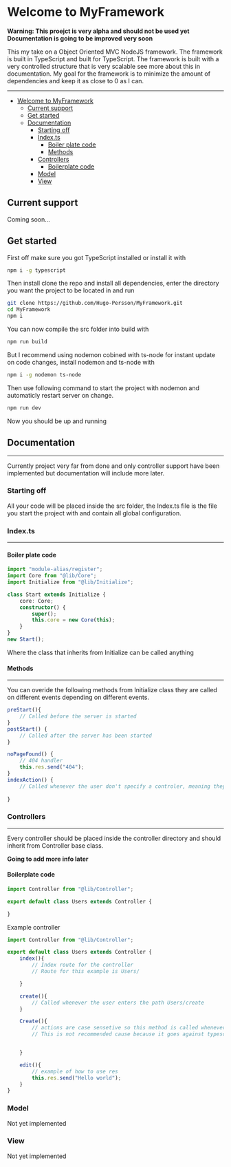 # Welcome to MyFramework 

**Warning: This proejct is very alpha and should not be used yet**
**Documentation is going to be improved very soon**

This my take on a Object Oriented MVC NodeJS framework. The framework is built in TypeScript and built for TypeScript. The framework is built with a very controlled structure that is very scalable see more about this in documentation. My goal for the framework is to minimize the amount of dependencies and keep it as close to 0 as I can.

---

- [Welcome to MyFramework](#welcome-to-myframework)
  - [Current support](#current-support)
  - [Get started](#get-started)
  - [Documentation](#documentation)
    - [Starting off](#starting-off)
    - [Index.ts](#indexts)
      - [Boiler plate code](#boiler-plate-code)
      - [Methods](#methods)
    - [Controllers](#controllers)
      - [Boilerplate code](#boilerplate-code)
    - [Model](#model)
    - [View](#view)

## Current support
Coming soon...
## Get started
First off make sure you got TypeScript installed or install it with
```bash
npm i -g typescript
```
Then install clone the repo and install all dependencies, enter the directory you want the project to be located in and run
```bash
git clone https://github.com/Hugo-Persson/MyFramework.git
cd MyFramework
npm i 
```
You can now compile the src folder into build with 
```bash
npm run build
```
But I recommend using nodemon cobined with ts-node for instant update on code changes, install nodemon and ts-node with
```bash
npm i -g nodemon ts-node
```
Then use following command to start the project with nodemon and automaticly restart server on change.
```bash
npm run dev
```
Now you should be up and running



## Documentation

---
Currently project very far from done and only controller support have been implemented but documentation will include more later.

### Starting off
All your code will be placed inside the src folder, the Index.ts file is the file you start the project with and contain all global configuration.

### Index.ts

---

#### Boiler plate code
```typescript
import "module-alias/register";
import Core from "@lib/Core";
import Initialize from "@lib/Initialize";

class Start extends Initialize {
    core: Core;
    constructor() {
        super();
        this.core = new Core(this);
    }
}
new Start();

```
Where the class that inherits from Initialize can be called anything

#### Methods

---
You can overide the following methods from Initialize class they are called on different events depending on different events.
```typescript
preStart(){
    // Called before the server is started
}
postStart() {
    // Called after the server has been started
}

noPageFound() {
    // 404 handler
    this.res.send("404");
}
indexAction() {
    // Called whenever the user don't specify a controler, meaning they used the / path
    
}
```


### Controllers

---
Every controller should be placed inside the controller directory and should inherit from Controller base class. 

**Going to add more info later**

#### Boilerplate code
```typescript
import Controller from "@lib/Controller";

export default class Users extends Controller {

}
```
Example controller
```typescript
import Controller from "@lib/Controller";

export default class Users extends Controller {
    index(){
        // Index route for the controller 
        // Route for this example is Users/

    }

    create(){
        // Called whenever the user enters the path Users/create
    }

    Create(){
        // actions are case sensetive so this method is called whenever the user enters the path Users/Create not Users/creat
        // This is not recommended cause because it goes against typescript style guide


    }

    edit(){
        // example of how to use res
        this.res.send("Hello world");
    }
}
```
### Model
Not yet implemented


### View

Not yet implemented